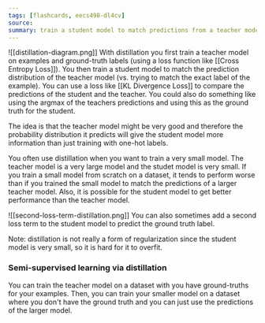 ```yaml
---
tags: [flashcards, eecs498-dl4cv]
source:
summary: train a student model to match predictions from a teacher model
---
```

![[distillation-diagram.png]]
With distillation you first train a teacher model on examples and ground-truth labels (using a loss function like [[Cross Entropy Loss]]). You then train a student model to match the prediction distribution of the teacher model (vs. trying to match the exact label of the example). You can use a loss like [[KL Divergence Loss]] to compare the predictions of the student and the teacher. You could also do something like using the argmax of the teachers predictions and using this as the ground truth for the student.

The idea is that the teacher model might be very good and therefore the probability distribution it predicts will give the student model more information than just training with one-hot labels.

You often use distillation when you want to train a very small model. The teacher model is a very large model and the studet model is very small. If you train a small model from scratch on a dataset, it tends to perform worse than if you trained the small model to match the predictions of a larger teacher model. Also, it is possible for the student model to get better performance than the teacher model.

![[second-loss-term-distillation.png]]
You can also sometimes add a second loss term to the student model to predict the ground truth label.

Note: distillation is not really a form of regularization since the student model is very small, so it is hard for it to overfit.

### Semi-supervised learning via distillation
You can train the teacher model on a dataset with you have ground-truths for your examples. Then, you can train your smaller model on a dataset where you don't have the ground truth and you can just use the predictions of the larger model.